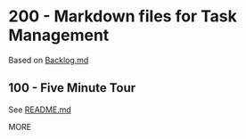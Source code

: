 # 200 - Markdown files for Task Management

Based on [Backlog.md](https://github.com/MrLesk/Backlog.md)

## 100 - Five Minute Tour

See [README.md](./100/README.md)

MORE